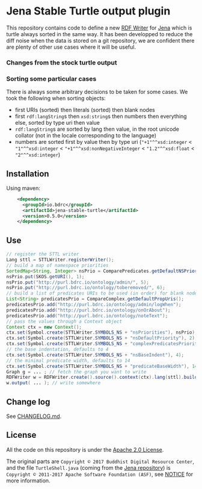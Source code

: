 # Jena Stable Turtle output plugin

This repository contains code to define a new [RDF Writer](https://jena.apache.org/documentation/io/rdf-output.html) for [Jena](https://jena.apache.org/) which is turtle always sorted in the same way. It has been developped to reduce the diff noise when the data is stored on a git repository, we are confident there are plenty of other use cases where it will be useful.

### Changes from the stock turtle output

### Sorting some particular cases

There is always some arbitrary decisions to be taken for some cases. We took the following when sorting objects:
- first URIs (sorted) then literals (sorted) then blank nodes
- first `rdf:langString`s then `xsd:string`s then numbers then everything else, sorted by type uri then value
- `rdf:langString`s are sorted by lang then value, in the root unicode collator (not in the locale corresponding to the language)
- numbers are sorted first by value then by type uri (`"+1"^^xsd:integer` < `"1"^^xsd:integer` < `"+1"^^xsd:nonNegativeInteger` < `"1.2"^^xsd:float` < `"2"^^xsd:integer`)

## Installation

Using maven:

```xml
    <dependency>
      <groupId>io.bdrc</groupId>
      <artifactId>jena-stable-turtle</artifactId>
      <version>0.5.0</version>
    </dependency>
```

## Use

```java
// register the STTL writer
Lang sttl = STTLWriter.registerWriter();
// build a map of namespace priorities
SortedMap<String, Integer> nsPrio = ComparePredicates.getDefaultNSPriorities();
nsPrio.put(SKOS.getURI(), 1);
nsPrio.put("http://purl.bdrc.io/ontology/admin/", 5);
nsPrio.put("http://purl.bdrc.io/ontology/toberemoved/", 6);
// build a list of predicates URIs to be used (in order) for blank node comparison
List<String> predicatesPrio = CompareComplex.getDefaultPropUris();
predicatesPrio.add("http://purl.bdrc.io/ontology/admin/logWhen");
predicatesPrio.add("http://purl.bdrc.io/ontology/onOrAbout");
predicatesPrio.add("http://purl.bdrc.io/ontology/noteText");
// pass the values through a Context object
Context ctx = new Context();
ctx.set(Symbol.create(STTLWriter.SYMBOLS_NS + "nsPriorities"), nsPrio);
ctx.set(Symbol.create(STTLWriter.SYMBOLS_NS + "nsDefaultPriority"), 2);
ctx.set(Symbol.create(STTLWriter.SYMBOLS_NS + "complexPredicatesPriorities"), predicatesPrio);
// the base indentation, defaults to 4
ctx.set(Symbol.create(STTLWriter.SYMBOLS_NS + "nsBaseIndent"), 4);
// the minimal predicate width, defaults to 14
ctx.set(Symbol.create(STTLWriter.SYMBOLS_NS + "predicateBaseWidth"), 14);
Graph g = ... ; // fetch the graph you want to write
RDFWriter w = RDFWriter.create().source().context(ctx).lang(sttl).build();
w.output( ... ); // write somewhere

```

## Change log

See [CHANGELOG.md](CHANGELOG.md).

## License

All the code on this repository is under the [Apache 2.0 License](LICENSE). 

The original parts are `Copyright © 2017 Buddhist Digital Resource Center`, and the file `TurtleShell.java` (coming from the [Jena repository](https://github.com/apache/jena/blob/master/jena-arq/src/main/java/org/apache/jena/riot/writer/TurtleShell.java)) is `Copyright © 2011-2017 Apache Software Foundation (ASF)`, see [NOTICE](https://github.com/apache/jena/blob/master/NOTICE) for more information.
